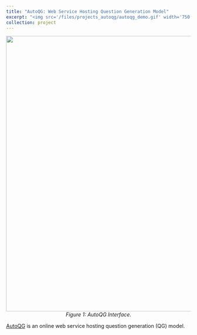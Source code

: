 ```yaml
---
title: "AutoQG: Web Service Hosting Question Generation Model"
excerpt: "<img src='/files/projects_autoqg/autoqg_demo.gif' width='750' height='750'>"
collection: project
---
```


<p align="center">
<img src='/files/projects_autoqg/autoqg_demo.gif' width='750' height='750'><br>
<em>Figure 1: AutoQG Interface.</em>
</p>

[AutoQG](https://autoqg.net/) is an online web service hosting question generation (QG) model.